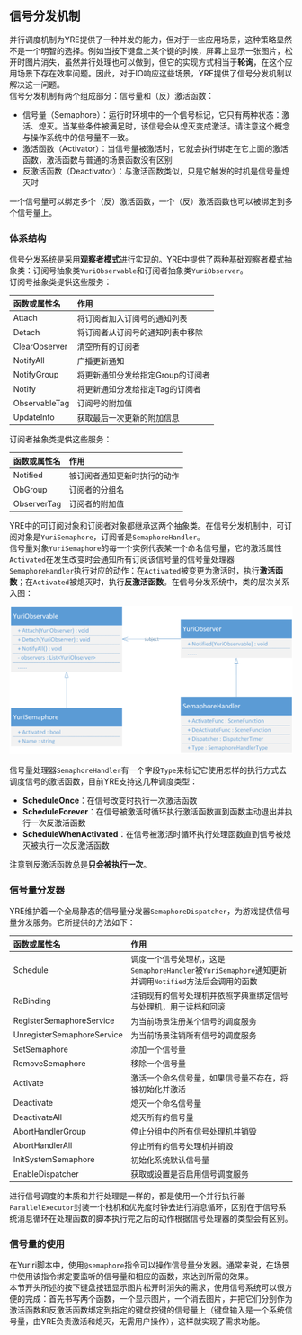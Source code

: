 ﻿## 信号分发机制
并行调度机制为YRE提供了一种并发的能力，但对于一些应用场景，这种策略显然不是一个明智的选择。例如当按下键盘上某个键的时候，屏幕上显示一张图片，松开时图片消失，虽然并行处理也可以做到，但它的实现方式相当于**轮询**，在这个应用场景下存在效率问题。因此，对于IO响应这些场景，YRE提供了信号分发机制以解决这一问题。<br/>
信号分发机制有两个组成部分：信号量和（反）激活函数：

- 信号量（Semaphore）：运行时环境中的一个信号标记，它只有两种状态：激活、熄灭。当某些条件被满足时，该信号会从熄灭变成激活。请注意这个概念与操作系统中的信号量不一致。
- 激活函数（Activator）：当信号量被激活时，它就会执行绑定在它上面的激活函数，激活函数与普通的场景函数没有区别
- 反激活函数（Deactivator）：与激活函数类似，只是它触发的时机是信号量熄灭时

一个信号量可以绑定多个（反）激活函数，一个（反）激活函数也可以被绑定到多个信号量上。

### 体系结构
信号分发系统是采用**观察者模式**进行实现的。YRE中提供了两种基础观察者模式抽象类：订阅号抽象类`YuriObservable`和订阅者抽象类`YuriObserver`。<br/>
订阅号抽象类提供这些服务：

| 函数或属性名 | 作用 |
| :-------- | :-------- |
| Attach | 将订阅者加入订阅号的通知列表 |
| Detach | 将订阅者从订阅号的通知列表中移除 |
| ClearObserver | 清空所有的订阅者 |
| NotifyAll | 广播更新通知 |
| NotifyGroup | 将更新通知分发给指定Group的订阅者 |
| Notify | 将更新通知分发给指定Tag的订阅者 |
| ObservableTag  | 订阅号的附加值 |
| UpdateInfo | 获取最后一次更新的附加信息 |

订阅者抽象类提供这些服务：

| 函数或属性名 | 作用 |
| :-------- | :-------- |
| Notified | 被订阅者通知更新时执行的动作 |
| ObGroup | 订阅者的分组名 |
| ObserverTag | 订阅者的附加值 |

YRE中的可订阅对象和订阅者对象都继承这两个抽象类。在信号分发机制中，可订阅对象是`YuriSemaphore`，订阅者是`SemaphoreHandler`。<br/>
信号量对象`YuriSemaphore`的每一个实例代表某一个命名信号量，它的激活属性`Activated`在发生改变时会通知所有订阅该信号量的信号量处理器`SemaphoreHandler`执行对应的动作：在`Activated`被变更为激活时，执行**激活函数**；在`Activated`被熄灭时，执行**反激活函数**。在信号分发系统中，类的层次关系入图：

![SemaphoreClassesUML](./Semaphore.png)

信号量处理器`SemaphoreHandler`有一个字段`Type`来标记它使用怎样的执行方式去调度信号的激活函数，目前YRE支持这几种调度类型：

- **ScheduleOnce**：在信号改变时执行一次激活函数
- **ScheduleForever**：在信号被激活时循环执行激活函数直到函数主动退出并执行一次反激活函数
- **ScheduleWhenActivated**：在信号被激活时循环执行处理函数直到信号被熄灭被执行一次反激活函数

注意到反激活函数总是**只会被执行一次**。

### 信号量分发器
YRE维护着一个全局静态的信号量分发器`SemaphoreDispatcher`，为游戏提供信号量分发服务。它所提供的方法如下：

| 函数或属性名 | 作用 |
| :-------- | :-------- |
| Schedule | 调度一个信号处理机，这是`SemaphoreHandler`被`YuriSemaphore`通知更新并调用`Notified`方法后会调用的函数 |
| ReBinding | 注销现有的信号处理机并依照字典重绑定信号与处理机，用于读档和回滚 |
| RegisterSemaphoreService | 为当前场景注册某个信号的调度服务 |
| UnregisterSemaphoreService | 为当前场景注销所有信号的调度服务 |
| SetSemaphore | 添加一个信号量 |
| RemoveSemaphore | 移除一个信号量 |
| Activate | 激活一个命名信号量，如果信号量不存在，将被初始化并激活 |
| Deactivate | 熄灭一个命名信号量 |
| DeactivateAll | 熄灭所有的信号量 |
| AbortHandlerGroup | 停止分组中的所有信号处理机并销毁 |
| AbortHandlerAll | 停止所有的信号处理机并销毁 |
| InitSystemSemaphore | 初始化系统默认信号量 |
| EnableDispatcher | 获取或设置是否启用信号调度服务 |

进行信号调度的本质和并行处理是一样的，都是使用一个并行执行器`ParallelExecutor`封装一个栈机和优先度时钟去进行消息循环，区别在于信号系统消息循环在处理函数的脚本执行完之后的动作根据信号处理器的类型会有区别。<br/>

### 信号量的使用
在Yuriri脚本中，使用`@semaphore`指令可以操作信号量分发器。通常来说，在场景中使用该指令绑定要监听的信号量和相应的函数，来达到所需的效果。<br/>
本节开头所述的按下键盘按钮显示图片松开时消失的需求，使用信号系统可以很方便的完成：首先书写两个函数，一个显示图片，一个消去图片，并把它们分别作为激活函数和反激活函数绑定到指定的键盘按键的信号量上（键盘输入是一个系统信号量，由YRE负责激活和熄灭，无需用户操作），这样就实现了需求功能。
